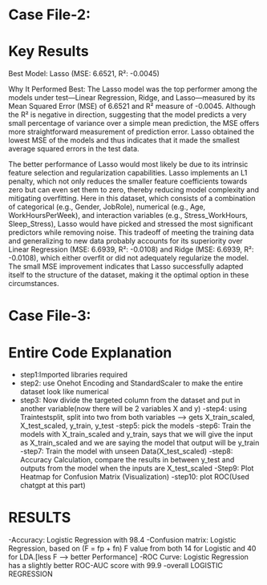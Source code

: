 # Case File-2:

# Key Results
Best Model: Lasso (MSE: 6.6521, R²: -0.0045)

Why It Performed Best:
The Lasso model was the top performer among the models under test—Linear Regression, Ridge, and Lasso—measured by its Mean Squared Error (MSE) of 6.6521 and R² measure of -0.0045. Although the R² is negative in direction, suggesting that the model predicts a very small percentage of variance over a simple mean prediction, the MSE offers more straightforward measurement of prediction error. Lasso obtained the lowest MSE of the models and thus indicates that it made the smallest average squared errors in the test data.

The better performance of Lasso would most likely be due to its intrinsic feature selection and regularization capabilities. Lasso implements an L1 penalty, which not only reduces the smaller feature coefficients towards zero but can even set them to zero, thereby reducing model complexity and mitigating overfitting. Here in this dataset, which consists of a combination of categorical (e.g., Gender, JobRole), numerical (e.g., Age, WorkHoursPerWeek), and interaction variables (e.g., Stress_WorkHours, Sleep_Stress), Lasso would have picked and stressed the most significant predictors while removing noise. This tradeoff of meeting the training data and generalizing to new data probably accounts for its superiority over Linear Regression (MSE: 6.6939, R²: -0.0108) and Ridge (MSE: 6.6939, R²: -0.0108), which either overfit or did not adequately regularize the model. The small MSE improvement indicates that Lasso successfully adapted itself to the structure of the dataset, making it the optimal option in these circumstances.



# Case File-3:
# Entire Code Explanation
- step1:Imported libraries required
- step2: use Onehot Encoding and StandardScaler to make the entire dataset look like numerical
- step3: Now divide the targeted column from the dataset and put in another variable(now there will be 2 variables X and y)
-step4: using Traintestsplit, split into two from both variables --> gets X_train_scaled, X_test_scaled, y_train, y_test
-step5: pick the models
-step6: Train the models with X_train_scaled and y_train, says that we will give the input as X_train_scaled and we are saying the model that output will be y_train
-step7: Train the model with unseen Data(X_test_scaled)
-step8: Accuracy Calculation, compare the results in between y_test and outputs from the model when the inputs are X_test_scaled
-Step9: Plot Heatmap for Confusion Matrix (Visualization)
-step10: plot ROC(Used chatgpt at this part)
# RESULTS #
-Accuracy: Logistic Regression with 98.4
-Confusion matrix: Logistic Regression, based on (F = fp + fn) F value from both 14 for Logistic and 40 for LDA.[less F --> better Performance]
-ROC Curve: Logistic Regression has a slightly better ROC-AUC score with 99.9
-overall LOGISTIC REGRESSION
